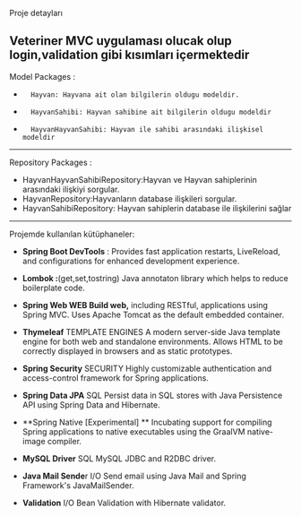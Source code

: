 
Proje detayları 

Veteriner MVC uygulaması olucak olup login,validation gibi kısımları içermektedir
------------------------------------------

Model Packages : 
-       Hayvan: Hayvana ait olan bilgilerin oldugu modeldir.
-       HayvanSahibi: Hayvan sahibine ait bilgilerin oldugu modeldir
-       HayvanHayvanSahibi: Hayvan ile sahibi arasındaki ilişkisel modeldir

------------------------------------------

Repository Packages :
-	HayvanHayvanSahibiRepository:Hayvan ve Hayvan sahiplerinin arasındaki ilişkiyi sorgular.
-	HayvanRepository:Hayvanların database ilişkileri sorgular.
-	HayvanSahibiRepository: Hayvan sahiplerin database ile ilişkilerini  sağlar

------------------------------------------

Projemde kullanılan kütüphaneler:

-	**Spring Boot DevTools**  :  Provides fast application restarts, LiveReload, and configurations for enhanced development experience.

-	**Lombok :**(get,set,tostring) Java annotaton library which helps to reduce boilerplate code.

-	**Spring Web WEB Build web,** including RESTful, applications using Spring MVC. Uses Apache Tomcat as the default embedded container.

-	**Thymeleaf** TEMPLATE ENGINES A modern server-side Java template engine for both web and standalone environments. Allows HTML to be correctly displayed in browsers and as static prototypes.

-	**Spring Security** SECURITY Highly customizable authentication and access-control framework for Spring applications.

-	**Spring Data JPA** SQL Persist data in SQL stores with Java Persistence API using Spring Data and Hibernate.

-	**Spring Native [Experimental] ** Incubating support for compiling Spring applications to native executables using the GraalVM native-image compiler.

-	**MySQL Driver** SQL MySQL JDBC and R2DBC driver.

-	**Java Mail Sende**r I/O Send email using Java Mail and Spring Framework's JavaMailSender.

-	**Validation** I/O Bean Validation with Hibernate validator.
